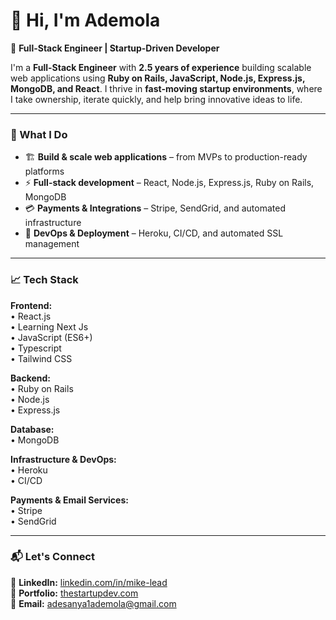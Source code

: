 # 👋 Hi, I'm Ademola  

🚀 **Full-Stack Engineer | Startup-Driven Developer**

I'm a **Full-Stack Engineer** with **2.5 years of experience** building scalable web applications using **Ruby on Rails, JavaScript, Node.js, Express.js, MongoDB, and React**. I thrive in **fast-moving startup environments**, where I take ownership, iterate quickly, and help bring innovative ideas to life.

---

### 🔹 What I Do
- 🏗 **Build & scale web applications** – from MVPs to production-ready platforms  
- ⚡ **Full-stack development** – React, Node.js, Express.js, Ruby on Rails, MongoDB  
- 💳 **Payments & Integrations** – Stripe, SendGrid, and automated infrastructure  
- 🔧 **DevOps & Deployment** – Heroku, CI/CD, and automated SSL management  

---

### 📈 Tech Stack  
**Frontend:**  
• React.js  
• Learning Next Js  
• JavaScript (ES6+)  
• Typescript  
• Tailwind CSS  

**Backend:**  
• Ruby on Rails  
• Node.js  
• Express.js  

**Database:**  
• MongoDB  

**Infrastructure & DevOps:**  
• Heroku  
• CI/CD  

**Payments & Email Services:**  
• Stripe  
• SendGrid  

---

### 📬 Let's Connect  
🔗 **LinkedIn:** [linkedin.com/in/mike-lead](https://www.linkedin.com/in/mike-lead)  
💼 **Portfolio:** [thestartupdev.com](https://thestartupdev.com)  
📧 **Email:** adesanya1ademola@gmail.com
